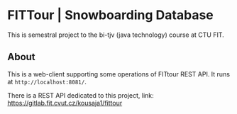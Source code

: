 # FITTour | Snowboarding Database

This is semestral project to the bi-tjv (java technology) course at CTU FIT. 

## About

This is a web-client supporting some operations of FITtour REST API. It runs at `http://localhost:8081/`.

There is a REST API dedicated to this project, link: https://gitlab.fit.cvut.cz/kousaja1/fittour

